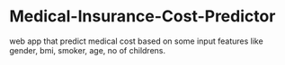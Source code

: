 # Medical-Insurance-Cost-Predictor
web app that predict medical cost based on some input features like gender, bmi, smoker, age, no of childrens.
